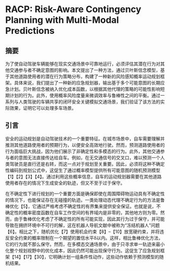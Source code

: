 # RACP: Risk-Aware Contingency Planning with Multi-Modal Predictions

## 摘要

为了使自动驾驶车辆能够在现实交通场景中可靠地运行，必须评估其潜在行为对其他交通参与者不确定意图的影响。本文提出了一种方法，通过贝叶斯信念模型，基于其他道路使用者的潜在行为策略分布，构建了一种新的风险感知概率运动规划框架。具体来说，我们提出了一种新的应急规划器，输出基于多个可能意图的长期应急计划。贝叶斯信念被纳入优化成本函数，以根据其他代理的策略的可能性影响短期计划的行为。此外，使用概率风险度量来微调效率与鲁棒性之间的平衡。通过一系列与人类驾驶的车辆共享的闭环安全关键模拟交通场景，我们验证了该方法的实际效果，证明它可以处理多车场景。

## 引言

安全的运动规划是自动驾驶技术的一个重要特征。在城市场景中，自车需要理解并推测其他道路使用者的预期行为，以便安全高效地行驶。然而，预测道路使用者的行为面临巨大挑战，因为他们展示了非确定性和多模态的行为。此外，其他交通参与者的意图无法直接传达给自车。例如，在无交通信号的交叉口，难以预测一个人类驾驶员是直行还是右转，而这一点对于规划至关重要。因此，必须将这种不确定性编码到规划公式中，这促生了通过概率模型提供所有可能意图的随机预测模型【1】【2】【3】【4】。通过利用这些概率信息，自车的运动规划器需要在其他道路使用者存在的情况下生成安全的轨迹，但又不至于过于保守。

在不确定性下进行规划的一个重要方面是确保即使在周围障碍物运动具有不确定性的情况下，也能保证存在无碰撞的轨迹。一类处理动态代理不确定行为的方法是鲁棒优化【5】，它通过严格考虑不确定性的有界集来提供安全保证。也就是说，不确定性的概率密度函数在自车工作空间的有界域内是非零的，其他地方则为零。然而，由于鲁棒优化考虑了不确定性的所有可能实现，因此其行为过于保守，并可能导致在拥挤环境中不可行的解，这在机器人导航文献中被称为“冻结机器人”问题【6】。相比之下，随机优化【7】使用机会约束【8】–【10】放宽硬约束，并将违反安全约束的概率限制在一个期望的置信水平δ以内。这样，相比鲁棒优化方法，它的行为就不那么保守。然而，在多模态交通场景中，由于只寻求单一轨迹来最小化整个规划视野中的优化成本，因此仍然可能出现保守行为。这促生了应急规划框架【14】【17】【30】，它明确计划一组条件性动作，这些动作依赖于预测模型的随机结果。